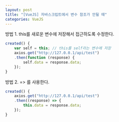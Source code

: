 ```yaml
---
layout: post
title: "[VueJS] 자바스크립트에서 변수 참조가 안될 때"
categories: VueJS
---
```


방법 1. this를 새로운 변수에 저장해서 접근하도록 수정한다.
```javascript
created() {
    var self = this; // this를 self라는 변수에 저장
    axios.get("http://127.0.0.1/api/test")
    .then(function (response) {
        self.data = response.data;
    });
}
```

방법 2. => 를 사용한다.
```javascript
created() {
    axios.get("http://127.0.0.1/api/test")
    .then((response) => {
        this.data = response.data;
    });
}
```